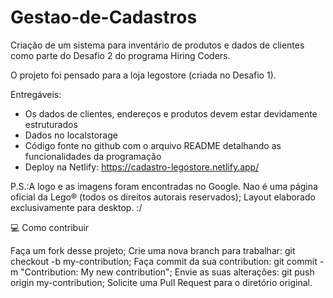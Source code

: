 # Gestao-de-Cadastros

Criação de um sistema para inventário de produtos e dados de clientes como parte do Desafio 2 do programa Hiring Coders.

O projeto foi pensado para a loja legostore (criada no Desafio 1).

Entregáveis:

- Os dados de clientes, endereços e produtos devem estar devidamente estruturados
- Dados no localstorage
- Código fonte no github com o arquivo README detalhando as funcionalidades da programação
- Deploy na Netlify: https://cadastro-legostore.netlify.app/

P.S.:A logo e as imagens foram encontradas no Google. Nao é uma página oficial da Lego® (todos os direitos autorais reservados);
Layout elaborado exclusivamente para desktop. :/

💻 Como contribuir

Faça um fork desse projeto;
Crie uma nova branch para trabalhar: git checkout -b my-contribution;
Faça commit da sua contribution: git commit -m "Contribution: My new contribution";
Envie as suas alterações: git push origin my-contribution;
Solicite uma Pull Request para o diretório original.
